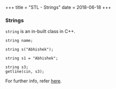 +++
title = "STL - Strings"
date = 2018-06-18
+++

### Strings
`string` is an in-built class in C++.

```
string name;

string s("Abhishek");

string s1 = "Abhishek";

string s3;
getline(cin, s3);
```

For further info, refer [here](http://www.cplusplus.com/reference/string/string/).
